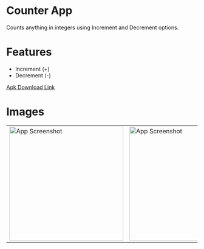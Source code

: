 # Counter App
Counts anything in integers using Increment and Decrement options.

# Features
- Increment (+)
- Decrement (-)


[Apk Download Link](https://github.com/kaustubhsuryakantdeshpande/counter-mvvm/raw/refs/heads/master/CounterMVVM.apk)

# Images

<table>
  <tr>
    <td><img src="https://github.com/kaustubhsuryakantdeshpande/images/blob/main/Unit%20Convertor/Screenshot_20241006-150930.jpg" alt="App Screenshot" width="300"></td>
    <td><img src="https://github.com/kaustubhsuryakantdeshpande/images/blob/main/Unit%20Convertor/Screenshot_20241006-151055.jpg" alt="App Screenshot" width="300"></td>
  </tr>
</table>

